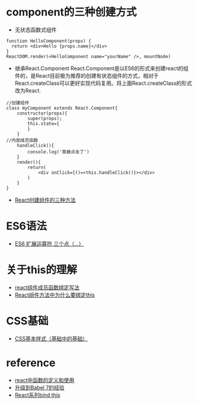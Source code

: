 # component的三种创建方式
* 无状态函数式组件

```
function HelloComponent(props) {
  return <div>Hello {props.name}</div>
}
ReactDOM.render(<HelloComponent name="yourName" />, mountNode) 

```

* 继承React.Component
React.Component是以ES6的形式来创建react的组件的，是React目前极为推荐的创建有状态组件的方式，相对于 React.createClass可以更好实现代码复用。将上面React.createClass的形式改为React.

```
//创建组件
class myComponent extends React.Component{
    constructor(props){
        super(props);
        this.state={
        }
    }
//内部成员函数
    handleClick(){
        console.log('我被点击了')
    }
    render(){
        return(
            <div onClick={()=>this.handleClick()}></div>
        )
    }
}
```


* [React创建组件的三种方法](https://www.jianshu.com/p/f5c9ec0917bb)

# ES6语法
* [ES6 扩展运算符 三个点（...）](https://www.jianshu.com/p/86cbabeda999)


# 关于this的理解
* [react组件成员函数绑定写法](https://www.jianshu.com/p/ec1f1991c301)
* [React组件方法中为什么要绑定this](http://blog.51cto.com/13869008/2147770)


# CSS基础
* [CSS基本样式（基础中的基础）](https://zhuanlan.zhihu.com/p/34365442)

# reference
* [react中函数的定义和使用](https://blog.csdn.net/well2049/article/details/79430811)
* [升级到Babel 7的经验](https://segmentfault.com/a/1190000016541105)
* [React系列bind this](https://www.jianshu.com/p/018665bc4ce2)